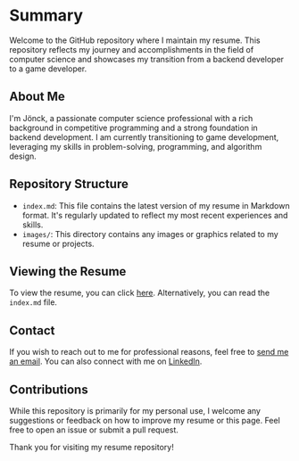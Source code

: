 # Summary

Welcome to the GitHub repository where I maintain my resume. This repository reflects my journey and accomplishments in the field of computer science and showcases my transition from a backend developer to a game developer.

## About Me

I'm Jönck, a passionate computer science professional with a rich background in competitive programming and a strong foundation in backend development. I am currently transitioning to game development, leveraging my skills in problem-solving, programming, and algorithm design.

## Repository Structure

- `index.md`: This file contains the latest version of my resume in Markdown format. It's regularly updated to reflect my most recent experiences and skills.
- `images/`: This directory contains any images or graphics related to my resume or projects.

## Viewing the Resume

To view the resume, you can click [here](https://jonckjunior.github.io/resume/). Alternatively, you can read the `index.md` file.

## Contact

If you wish to reach out to me for professional reasons, feel free to [send me an email](mailto:jonckjuniorr@gmail.com). You can also connect with me on [LinkedIn](https://www.linkedin.com/in/adilson-jonck-60243b53/).

## Contributions

While this repository is primarily for my personal use, I welcome any suggestions or feedback on how to improve my resume or this page. Feel free to open an issue or submit a pull request.

Thank you for visiting my resume repository!
